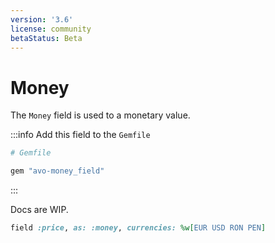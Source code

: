 ```yaml
---
version: '3.6'
license: community
betaStatus: Beta
---
```


# Money

The `Money` field is used to a monetary value.

:::info Add this field to the `Gemfile`
```ruby
# Gemfile

gem "avo-money_field"
```
:::

Docs are WIP.

```ruby
field :price, as: :money, currencies: %w[EUR USD RON PEN]
```
